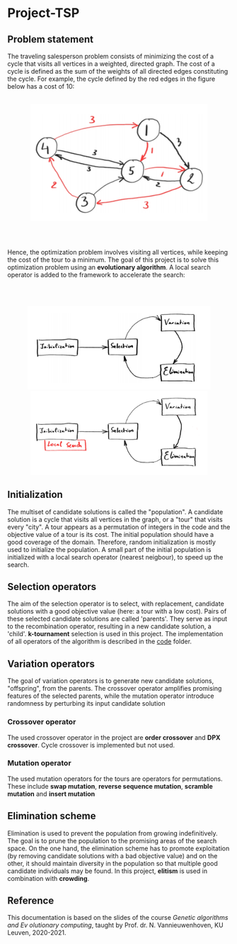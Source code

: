 # Project-TSP
## Problem statement
The traveling salesperson problem consists of minimizing the cost of a cycle that visits all vertices in a
weighted, directed graph. The cost of a cycle is defined as the sum of the weights of all directed edges constituting the cycle. For example, the cycle defined by the red edges in the figure below has a cost of 10:
<br/>
<br/>
<p align="center">
<img src="img\graph.png" width=400 align=center>
</p>  
<br/>
<br/> 

Hence, the optimization problem involves visiting all vertices, while keeping the cost of the tour to a minimum. The goal of this project is to solve this optimization problem using an **evolutionary algorithm**. A local search operator is added to the framework to accelerate the search:


<br/>
<br/>
<p align="center">
  <img src="img\algorithm.png" width="413" />
  <img src="img\localsearch.png" width="400" /> 
</p>

## Initialization
The multiset of candidate solutions is called the "population". A candidate solution is a cycle that visits all vertices in the graph, or a "tour" that visits every "city". A tour appears as a permutation of integers in the code and the objective value of a tour is its cost. The initial population should have a good coverage of the domain. Therefore, random initialization is mostly used to initialize the population. A small part of the initial population is initialized with a local search operator (nearest neigbour), to speed up the search.

## Selection operators
The aim of the selection operator is to select, with replacement, candidate solutions with a good objective value (here: a tour with a low cost). Pairs of these selected candidate solutions are called 'parents'. They serve as input to the recombination operator, resulting in a new candidate solution, a 'child'. **k-tournament** selection is used in this project. The implementation of all operators of the algorithm is described in the [code](/code) folder. 

## Variation operators
The goal of variation operators is to generate new candidate solutions, "offspring", from the parents. The crossover operator amplifies promising features of the selected parents, while the mutation operator introduce randomness by perturbing its input candidate solution
### Crossover operator
The used crossover operator in the project are **order crossover** and **DPX crossover**. Cycle crossover is implemented but not used. 
### Mutation operator
The used mutation operators for the tours are operators for permutations. These include **swap mutation**, **reverse sequence mutation**, **scramble mutation** and **insert mutation** 

## Elimination scheme
Elimination is used to prevent the population from growing indefinitively. The goal is to prune the population to the promising areas of the search space. On the one hand, the elimination scheme has to promote exploitation (by removing candidate solutions with a bad objective value) and on the other, it should maintain diversity in the population so that multiple good candidate individuals may be found. In this project, **elitism** is used in combination with **crowding**.


## Reference
This documentation is based on the slides of the course *Genetic algorithms and Ev  olutionary computing*, taught by Prof. dr. N. Vannieuwenhoven, KU Leuven, 2020-2021.

